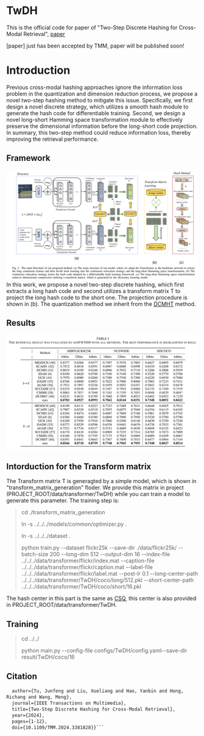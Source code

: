 # TwDH
This is the official code for paper of "Two-Step Discrete Hashing for Cross-Modal Retrieval", [paper](https://ieeexplore.ieee.org/document/10487033)

[paper] just has been accepted by TMM, paper will be published soon!

# Introduction

Previous cross-modal hashing approaches ignore the information loss problem in the quantization and dimension reduction process, we propose a novel two-step hashing method to mitigate this issue. Specifically, we first design a novel discrete strategy, which utilizes a smooth hash module to generate the hash code for differentiable training. Second, we design a novel long-short Hamming space transformation module to effectively preserve the dimensional information before the long-short code projection. In summary, this two-step method could reduce information loss, thereby improving the retrieval performance.

## Framework
![framework](./data/structure.png)
In this work, we propose a novel two-step discrete hashing, which first extracts a long hash code and second utilizes a transform matrix T to project the long hash code to the short one. The projection procedure is shown in (b). The quantization method we inherit from the [DCMHT](https://github.com/kalenforn/DCHMT/tree/main) method. 

## Results
![result](./data/result.png)

## Intorduction for the Transform matrix
The Transform matrix T is generagted by a simple model, which is shown in "transform_matrix_generation" floder. We provide this matrix in project (PROJECT_ROOT/data/transformer/TwDH) while you can train a model to generate this parameter. The training step is:

> cd ./transform_matrix_generation
>
> ln -s ../../../models/common/optimizer.py .
>
> ln -s ../../../dataset .
>
> python train.py --dataset flickr25k --save-dir ./data/flickr25k/ --batch-size 200 --long-dim 512 --output-dim 16 --index-file ../../../data/transformer/flickr/index.mat --caption-file ../../../data/transformer/flickr/caption.mat --label-file ../../../data/transformer/flickr/label.mat --post-lr 0.1 --long-center-path ../../../data/transformer/TwDH/coco/long/512.pkl --short-center-path ../../../data/transformer/TwDH/coco/short/16.pkl

The hash center in this part is the same as [CSQ](https://github.com/yuanli2333/Hadamard-Matrix-for-hashing), this center is also provided in PROJECT_ROOT/data/transformer/TwDH.


## Training
>cd ../../
>
> python main.py --config-file configs/TwDH/config.yaml--save-dir result/TwDH/coco/16

## Citation

```@ARTICLE{10487033,
  author={Tu, Junfeng and Liu, Xueliang and Hao, Yanbin and Hong, Richang and Wang, Meng},
  journal={IEEE Transactions on Multimedia}, 
  title={Two-Step Discrete Hashing for Cross-Modal Retrieval}, 
  year={2024},
  pages={1-12},
  doi={10.1109/TMM.2024.3381828}}```
